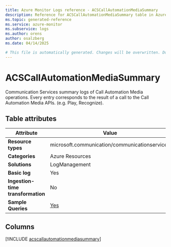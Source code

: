 ```yaml
---
title: Azure Monitor Logs reference - ACSCallAutomationMediaSummary
description: Reference for ACSCallAutomationMediaSummary table in Azure Monitor Logs.
ms.topic: generated-reference
ms.service: azure-monitor
ms.subservice: logs
ms.author: orens
author: osalzberg
ms.date: 04/14/2025

# This file is automatically generated. Changes will be overwritten. Do not change this file directly.
---
```


# ACSCallAutomationMediaSummary

Communication Services summary logs of Call Automation Media operations. Every entry corresponds to the result of a call to the Call Automation Media APIs. (e.g. Play, Recognize).


## Table attributes

|Attribute|Value|
|---|---|
|**Resource types**|microsoft.communication/communicationservices|
|**Categories**|Azure Resources|
|**Solutions**| LogManagement|
|**Basic log**|Yes|
|**Ingestion-time transformation**|No|
|**Sample Queries**|[Yes](/azure/azure-monitor/reference/queries/acscallautomationmediasummary)|



## Columns
  
[!INCLUDE [acscallautomationmediasummary](~/reusable-content/ce-skilling/azure/includes/azure-monitor/reference/tables/acscallautomationmediasummary-include.md)]
